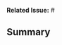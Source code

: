 **Related Issue:** #

## Summary

<!--

Please make sure the PR title and/or commit message adheres to the https://conventionalcommits.org/ specification.

Note: If your PR only has one commit and it is NOT semantic, you will need to either

a. add another commit and wait for the check to update
b. proceed to squash merge, but make sure the commit message is the same as the title.

This is because of the way GitHub handles single-commit squash merges (see https://github.com/zeke/semantic-pull-requests/issues/17)

If this is component-related, please verify that:

- [ ] feature or fix has a corresponding test
- [ ] changes have been tested with demo page in Edge

-->
